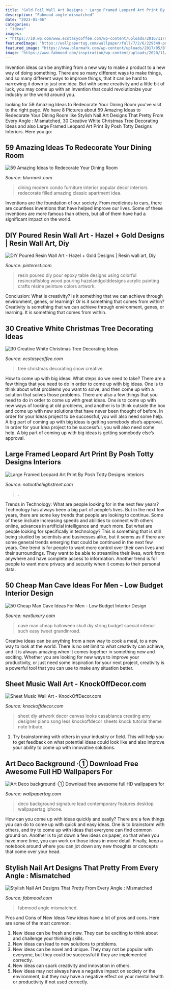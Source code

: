 ```yaml
---
title: "Gold Foil Wall Art Designs : Large Framed Leopard Art Print By Posh Totty Designs Interiors"
description: "Fabmood angle mismatched"
date: "2023-01-06"
categories:
- "ideas"
images:
- "https://i0.wp.com/www.ecstasycoffee.com/wp-content/uploads/2016/11/snow-white-tree.jpg?resize=564%2C751"
featuredImage: "https://wallpapertag.com/wallpaper/full/7/2/6/229349-popular-art-deco-background-1269x2000-download.jpg"
featured_image: "https://www.blurmark.com/wp-content/uploads/2017/05/Black-Theme-Dining-Room-Decor-With-Beautiful-Black-Light.jpg"
image: "https://www.fabmood.com/inspiration/wp-content/uploads/2020/11/pink-acrylic-nails-3-370x550.jpg"
---
```



Invention ideas can be anything from a new way to make a product to a new way of doing something. There are so many different ways to make things, and so many different ways to improve things, that it can be hard to narrowing it down to just one idea. But with some creativity and a little bit of luck, you may come up with an invention that could revolutionize your industry or the world around you.

	

		
looking for 59 Amazing Ideas to Redecorate Your Dining Room you've visit to the right page. We have 8 Pictures about 59 Amazing Ideas to Redecorate Your Dining Room like Stylish Nail Art Designs That Pretty From Every Angle : Mismatched, 30 Creative White Christmas Tree Decorating Ideas and also Large Framed Leopard Art Print By Posh Totty Designs Interiors. Here you go:
		
    
## 59 Amazing Ideas To Redecorate Your Dining Room

<img loading=lazy src="https://www.blurmark.com/wp-content/uploads/2017/05/Black-Theme-Dining-Room-Decor-With-Beautiful-Black-Light.jpg" onerror="this.onerror=null;this.src='https://tse3.mm.bing.net/th?id=OIP.PPFVmV_qMvkfa3cuHyvsuQHaJC&amp;pid=15.1';" alt="59 Amazing Ideas to Redecorate Your Dining Room">

_Source: blurmark.com_

>dining modern condo furniture interior popular decor interiors redecorate filled amazing classic apartment idea. 

	

Inventions are the foundation of our society. From medicines to cars, there are countless inventions that have helped improve our lives. Some of these inventions are more famous than others, but all of them have had a significant impact on the world.

    
## DIY Poured Resin Wall Art - Hazel + Gold Designs | Resin Wall Art, Diy

<img loading=lazy src="https://i.pinimg.com/736x/e4/26/af/e426af716c9fbcce81703d0972c32645.jpg" onerror="this.onerror=null;this.src='https://tse3.mm.bing.net/th?id=OIP.SteSH_Xu_gspBdGkE_-MGQHaNL&amp;pid=15.1';" alt="DIY Poured Resin Wall Art - Hazel + Gold Designs | Resin wall art, Diy">

_Source: pinterest.com_

>resin poured diy pour epoxy table designs using colorful resincraftsblog wood pouring hazelandgolddesigns acrylic painting crafts résine peinture colors artwork. 

	

Conclusion: What is creativity? Is it something that we can achieve through environment, genes, or learning? Or is it something that comes from within?
Creativity is something that we can achieve through environment, genes, or learning. It is something that comes from within.

    
## 30 Creative White Christmas Tree Decorating Ideas

<img loading=lazy src="https://i0.wp.com/www.ecstasycoffee.com/wp-content/uploads/2016/11/snow-white-tree.jpg?resize=564%2C751" onerror="this.onerror=null;this.src='https://tse2.mm.bing.net/th?id=OIP.ynaFJ5J5wi8NeSUGRFsTowHaJ3&amp;pid=15.1';" alt="30 Creative White Christmas Tree Decorating Ideas">

_Source: ecstasycoffee.com_

>tree christmas decorating snow creative. 

	

How to come up with big ideas: What steps do we need to take?
There are a few things that you need to do in order to come up with big ideas. One is to think about what problems you want to solve, and then come up with a solution that solves those problems. There are also a few things that you need to do in order to come up with great ideas. One is to come up with new ways of looking at old problems, and another is to think outside the box and come up with new solutions that have never been thought of before. In order for your Ideas project to be successful, you will also need some help. A big part of coming up with big ideas is getting somebody else’s approval. In order for your Idea project to be successful, you will also need some help. A big part of coming up with big ideas is getting somebody else’s approval.

    
## Large Framed Leopard Art Print By Posh Totty Designs Interiors

<img loading=lazy src="https://cdn.notonthehighstreet.com/fs/6e/59/045f-b593-40f6-9cc8-7e78a8b89e8f/original_large-framed-leopard-art-print.jpg" onerror="this.onerror=null;this.src='https://tse2.mm.bing.net/th?id=OIP.bUF0bEsuwWG1rctlvndtHgHaHa&amp;pid=15.1';" alt="Large Framed Leopard Art Print By Posh Totty Designs Interiors">

_Source: notonthehighstreet.com_

>. 

	

Trends in Technology: What are people looking for in the next few years?
Technology has always been a big part of people’s lives. But in the next few years, there are some key trends that people are looking to continue. 
Some of these include increasing speeds and abilities to connect with others online, advances in artificial intelligence and much more. 
But what are people looking for specifically in technology? This is something that is still being studied by scientists and businesses alike, but it seems as if there are some general trends emerging that could be continued in the next few years. 
One trend is for people to want more control over their own lives and their surroundings. They want to be able to streamline their lives, work from anywhere and have complete access to information. 
Another trend is for people to want more privacy and security when it comes to their personal data.

    
## 50 Cheap Man Cave Ideas For Men - Low Budget Interior Design

<img loading=lazy src="http://nextluxury.com/wp-content/uploads/string-skull-wall-art-cheap-man-cave-ideas.jpg" onerror="this.onerror=null;this.src='https://tse1.mm.bing.net/th?id=OIP.8-9aKH74SXxtdjMxr9kmxAHaKm&amp;pid=15.1';" alt="50 Cheap Man Cave Ideas For Men - Low Budget Interior Design">

_Source: nextluxury.com_

>cave man cheap halloween skull diy string budget special interior such easy tweet grandinroad. 

	

Creative ideas can be anything from a new way to cook a meal, to a new way to look at the world. There is no set limit to what creativity can achieve, and it is always amazing when it comes together in something new and exciting. Whether you are looking for new ways to improve your productivity, or just need some inspiration for your next project, creativity is a powerful tool that you can use to make any situation better.

    
## Sheet Music Wall Art - KnockOffDecor.com

<img loading=lazy src="https://knockoffdecor.com/wp-content/uploads/2016/05/diy-sheet-music-wall-art_thumb.jpg" onerror="this.onerror=null;this.src='https://tse4.mm.bing.net/th?id=OIP.08IWud6H8cOfAcwOABJJdQAAAA&amp;pid=15.1';" alt="Sheet Music Wall Art - KnockOffDecor.com">

_Source: knockoffdecor.com_

>sheet diy artwork decor canvas looks casablanca creating amy designer piano song less knockoffdecor sheets knock tutorial theme note tribute. 

	

1. Try brainstorming with others in your industry or field. This will help you to get feedback on what potential ideas could look like and also improve your ability to come up with innovative solutions.

    
## Art Deco Background ·① Download Free Awesome Full HD Wallpapers For

<img loading=lazy src="https://wallpapertag.com/wallpaper/full/7/2/6/229349-popular-art-deco-background-1269x2000-download.jpg" onerror="this.onerror=null;this.src='https://tse2.mm.bing.net/th?id=OIP.eTISv9serng78b9iLfglKQHaLr&amp;pid=15.1';" alt="Art Deco background ·① Download free awesome full HD wallpapers for">

_Source: wallpapertag.com_

>deco background signature lead contemporary features desktop wallpapertag iphone. 

	

How can you come up with ideas quickly and easily?
There are a few things you can do to come up with quick and easy ideas. One is to brainstorm with others, and try to come up with ideas that everyone can find common ground on. Another is to jot down a few ideas on paper, so that when you have more time, you can work on those ideas in more detail. Finally, keep a notebook around where you can jot down any new thoughts or concepts that come over your head.

    
## Stylish Nail Art Designs That Pretty From Every Angle : Mismatched

<img loading=lazy src="https://www.fabmood.com/inspiration/wp-content/uploads/2020/11/pink-acrylic-nails-3-370x550.jpg" onerror="this.onerror=null;this.src='https://tse2.mm.bing.net/th?id=OIP.ETdNYbCogG-l35gqk90N3AAAAA&amp;pid=15.1';" alt="Stylish Nail Art Designs That Pretty From Every Angle : Mismatched">

_Source: fabmood.com_

>fabmood angle mismatched. 

	

Pros and Cons of New Ideas
New ideas have a lot of pros and cons. Here are some of the most common:
1. New ideas can be fresh and new. They can be exciting to think about and challenge your thinking skills.
2. New ideas can lead to new solutions to problems.
3. New ideas can be novel and unique. They may not be popular with everyone, but they could be successful if they are implemented correctly.
4. New ideas can spark creativity and innovation in others.
5. New ideas may not always have a negative impact on society or the environment, but they may have a negative effect on your mental health or productivity if not used correctly.

